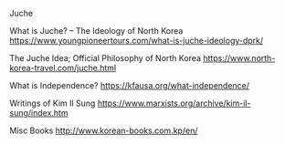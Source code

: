 Juche

What is Juche? – The Ideology of North Korea
https://www.youngpioneertours.com/what-is-juche-ideology-dprk/

The Juche Idea; Official Philosophy of North Korea
https://www.north-korea-travel.com/juche.html

What is Independence? 
https://kfausa.org/what-independence/

Writings of Kim Il Sung
https://www.marxists.org/archive/kim-il-sung/index.htm

Misc Books
http://www.korean-books.com.kp/en/

